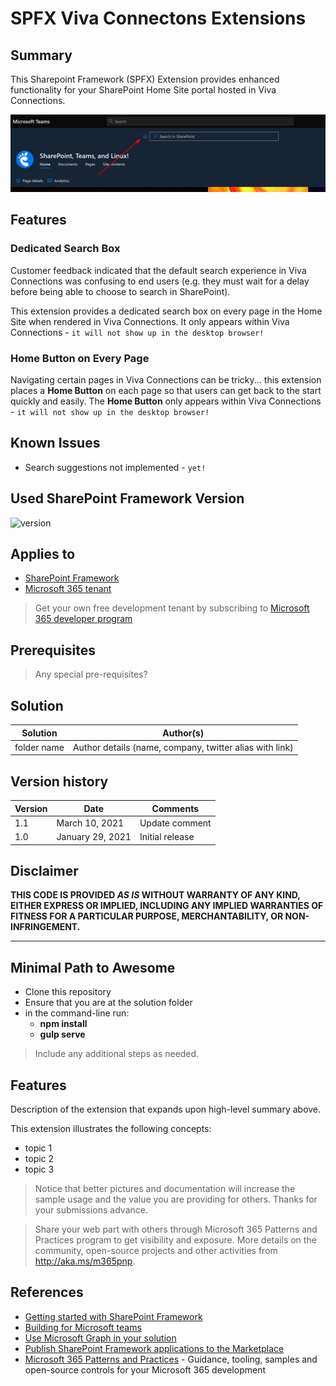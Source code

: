 # SPFX Viva Connectons Extensions

## Summary

This Sharepoint Framework (SPFX) Extension provides enhanced functionality for your SharePoint Home Site portal hosted in Viva Connections.

![Screenshot 1: The extension in Viva Connections](https://github.com/TylerDurham/spfx-viva-connections-extensions/blob/master/img/screenshot-1.png?raw=true)

## Features

### Dedicated Search Box

Customer feedback indicated that the default search experience in Viva Connections was confusing to end users (e.g. they must wait for a delay before being able to choose to search in SharePoint).

This extension provides a dedicated search box on every page in the Home Site when rendered in Viva Connections. It only appears within Viva Connections - ```it will not show up in the desktop browser!```

### Home Button on Every Page

Navigating certain pages in Viva Connections can be tricky... this extension places a **Home Button** on each page so that users can get back to the start quickly and easily. The **Home Button** only appears within Viva Connections - ```it will not show up in the desktop browser!```

## Known Issues

* Search suggestions not implemented - ```yet!```

## Used SharePoint Framework Version

![version](https://img.shields.io/badge/version-1.13-green.svg)

## Applies to

- [SharePoint Framework](https://aka.ms/spfx)
- [Microsoft 365 tenant](https://docs.microsoft.com/en-us/sharepoint/dev/spfx/set-up-your-developer-tenant)

> Get your own free development tenant by subscribing to [Microsoft 365 developer program](http://aka.ms/o365devprogram)

## Prerequisites

> Any special pre-requisites?

## Solution

Solution|Author(s)
--------|---------
folder name | Author details (name, company, twitter alias with link)

## Version history

Version|Date|Comments
-------|----|--------
1.1|March 10, 2021|Update comment
1.0|January 29, 2021|Initial release

## Disclaimer

**THIS CODE IS PROVIDED *AS IS* WITHOUT WARRANTY OF ANY KIND, EITHER EXPRESS OR IMPLIED, INCLUDING ANY IMPLIED WARRANTIES OF FITNESS FOR A PARTICULAR PURPOSE, MERCHANTABILITY, OR NON-INFRINGEMENT.**

---

## Minimal Path to Awesome

- Clone this repository
- Ensure that you are at the solution folder
- in the command-line run:
  - **npm install**
  - **gulp serve**

> Include any additional steps as needed.

## Features

Description of the extension that expands upon high-level summary above.

This extension illustrates the following concepts:

- topic 1
- topic 2
- topic 3

> Notice that better pictures and documentation will increase the sample usage and the value you are providing for others. Thanks for your submissions advance.

> Share your web part with others through Microsoft 365 Patterns and Practices program to get visibility and exposure. More details on the community, open-source projects and other activities from http://aka.ms/m365pnp.

## References

- [Getting started with SharePoint Framework](https://docs.microsoft.com/en-us/sharepoint/dev/spfx/set-up-your-developer-tenant)
- [Building for Microsoft teams](https://docs.microsoft.com/en-us/sharepoint/dev/spfx/build-for-teams-overview)
- [Use Microsoft Graph in your solution](https://docs.microsoft.com/en-us/sharepoint/dev/spfx/web-parts/get-started/using-microsoft-graph-apis)
- [Publish SharePoint Framework applications to the Marketplace](https://docs.microsoft.com/en-us/sharepoint/dev/spfx/publish-to-marketplace-overview)
- [Microsoft 365 Patterns and Practices](https://aka.ms/m365pnp) - Guidance, tooling, samples and open-source controls for your Microsoft 365 development